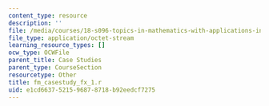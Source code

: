 ```yaml
---
content_type: resource
description: ''
file: /media/courses/18-s096-topics-in-mathematics-with-applications-in-finance-fall-2013/e1cd6637521596878718b92eedcf7275_fm_casestudy_fx_1.r
file_type: application/octet-stream
learning_resource_types: []
ocw_type: OCWFile
parent_title: Case Studies
parent_type: CourseSection
resourcetype: Other
title: fm_casestudy_fx_1.r
uid: e1cd6637-5215-9687-8718-b92eedcf7275
---
```

